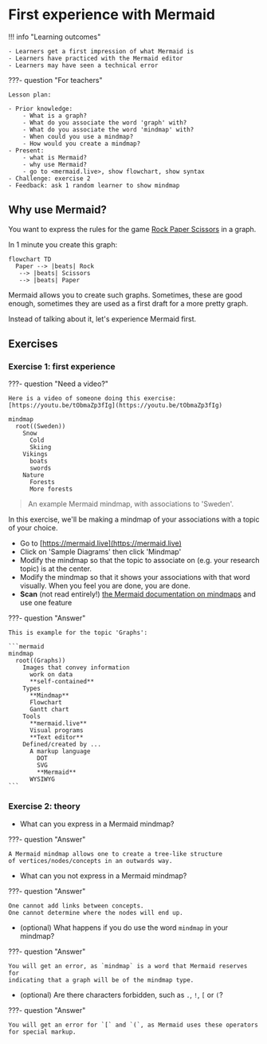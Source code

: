 # First experience with Mermaid

!!! info "Learning outcomes"

    - Learners get a first impression of what Mermaid is
    - Learners have practiced with the Mermaid editor
    - Learners may have seen a technical error

???- question "For teachers"

    Lesson plan:

    - Prior knowledge:
        - What is a graph?
        - What do you associate the word 'graph' with?
        - What do you associate the word 'mindmap' with?
        - When could you use a mindmap?
        - How would you create a mindmap?
    - Present:
        - what is Mermaid?
        - why use Mermaid?
        - go to <mermaid.live>, show flowchart, show syntax
    - Challenge: exercise 2
    - Feedback: ask 1 random learner to show mindmap

## Why use Mermaid?

You want to express the rules for the game
[Rock Paper Scissors](https://en.wikipedia.org/wiki/Rock_paper_scissors)
in a graph.

In 1 minute you create this graph:

```mermaid
flowchart TD
  Paper --> |beats| Rock 
   --> |beats| Scissors
   --> |beats| Paper
```

Mermaid allows you to create such graphs.
Sometimes, these are good enough, sometimes they are used as a
first draft for a more pretty graph.

Instead of talking about it, let's experience Mermaid first.

## Exercises

### Exercise 1: first experience

???- question "Need a video?"

    Here is a video of someone doing this exercise: [https://youtu.be/tObmaZp3fIg](https://youtu.be/tObmaZp3fIg)

```mermaid
mindmap
  root((Sweden))
    Snow
      Cold
      Skiing
    Vikings
      boats
      swords
    Nature
      Forests
      More forests
```

> An example Mermaid mindmap, with associations to 'Sweden'.

In this exercise, we'll be making a mindmap
of your associations with a topic of your choice.

- Go to [https://mermaid.live](https://mermaid.live)
- Click on 'Sample Diagrams' then click 'Mindmap'
- Modify the mindmap so that the topic to associate on
  (e.g. your research topic) is at the center.
- Modify the mindmap so that it shows your associations with that word
  visually.
  When you feel you are done, you are done.
- **Scan** (not read entirely!)
  [the Mermaid documentation on mindmaps](https://mermaid.js.org/syntax/mindmap.html)
  and use one feature

???- question "Answer"

    This is example for the topic 'Graphs':

    ```mermaid
    mindmap
      root((Graphs))
        Images that convey information
          work on data
          **self-contained**
        Types
          **Mindmap**
          Flowchart
          Gantt chart
        Tools
          **mermaid.live**
          Visual programs
          **Text editor**
        Defined/created by ...
          A markup language
            DOT
            SVG
            **Mermaid**
          WYSIWYG
    ```

### Exercise 2: theory

- What can you express in a Mermaid mindmap?

???- question "Answer"

    A Mermaid mindmap allows one to create a tree-like structure
    of vertices/nodes/concepts in an outwards way.

- What can you not express in a Mermaid mindmap?

???- question "Answer"

    One cannot add links between concepts.
    One cannot determine where the nodes will end up.

- (optional) What happens if you do use the word `mindmap` in your mindmap?

???- question "Answer"

    You will get an error, as `mindmap` is a word that Mermaid reserves for
    indicating that a graph will be of the mindmap type.

- (optional) Are there characters forbidden, such as `.`, `!`, `[` or `(`?

???- question "Answer"

    You will get an error for `[` and `(`, as Mermaid uses these operators
    for special markup.
